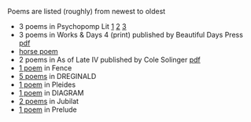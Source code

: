  
Poems are listed (roughly) from newest to oldest

- 3 poems in Psychopomp Lit [1](https://psychopomplit.com/xue_boundaryconditions) [2](https://psychopomplit.com/xue_dogdays) [3](https://psychopomplit.com/xue_postscript)
- 3 poems in Works & Days 4 (print) published by Beautiful Days Press [pdf](#)
- [horse poem](https://www.keithllcpress.com/yl-xue)
- 2 poems in As of Late IV published by Cole Solinger [pdf](#)
- [1 poem](https://fenceportal.org/a-last-day-in-oakland/) in Fence 
- [5 poems](https://www.dreginald.com/index.php/issues/issue-nineteen/yl-xue) in DREGINALD
- [1 poem](https://muse.jhu.edu/pub/281/article/759315) in Pleides
- [1 poem](https://thediagram.com/19_5/xue.html) in DIAGRAM 
- [2 poems](http://www.jubilat.org/jubilat/archive/issue37/two-poems_5/) in Jubilat
- [1 poem](https://preludemag.com/posts/the-new-gold/) in Prelude
